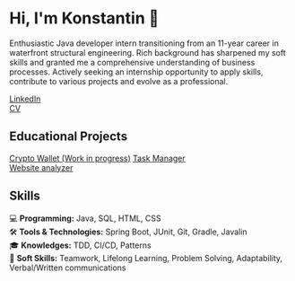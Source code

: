 # Hi, I'm Konstantin 👋
Enthusiastic Java developer intern transitioning from an 11-year career in waterfront structural engineering. Rich background has sharpened my soft skills and granted me a comprehensive understanding of business processes. Actively seeking an internship opportunity to apply skills, contribute to various projects and evolve as a professional.
 
[LinkedIn](https://www.linkedin.com/in/konstantin-serebrianskii/)  
[CV](https://github.com/SerKonstantin/SerKonstantin/blob/main/Konstantin%20Serebrianskii%20CV.pdf)  

## Educational Projects
[Crypto Wallet (Work in progress)](https://github.com/SerKonstantin/crypto-wallet)
[Task Manager](https://github.com/SerKonstantin/java-project-99)  
[Website analyzer](https://github.com/SerKonstantin/java-project-72)   

## Skills 
💻 **Programming:** Java, SQL, HTML, CSS  
🛠️ **Tools & Technologies:** Spring Boot, JUnit, Git, Gradle, Javalin  
🎓 **Knowledges:** TDD, CI/CD, Patterns  
🤝 **Soft Skills:** Teamwork, Lifelong Learning, Problem Solving, Adaptability, Verbal/Written communications  
